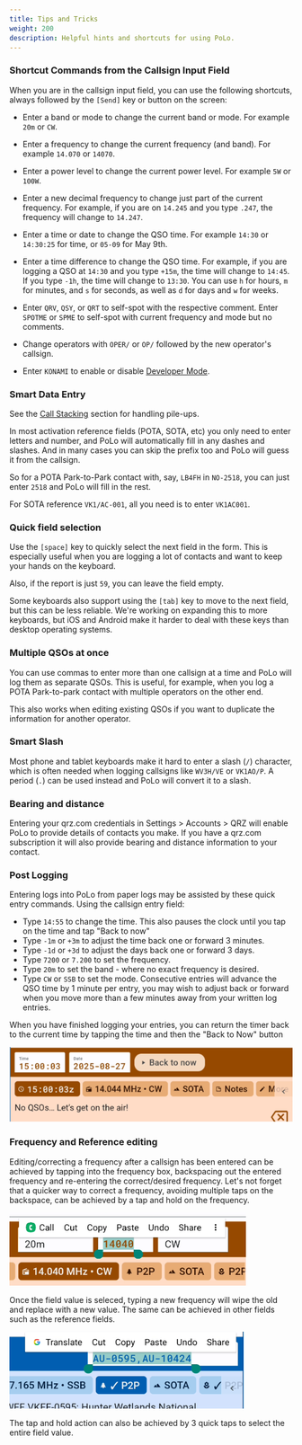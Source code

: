 ```yaml
---
title: Tips and Tricks
weight: 200
description: Helpful hints and shortcuts for using PoLo.
---
```

### Shortcut Commands from the Callsign Input Field

When you are in the callsign input field, you can use the following shortcuts, always followed by the `[Send]` key or button on the screen:

* Enter a band or mode to change the current band or mode. For example `20m` or `CW`.

* Enter a frequency to change the current frequency (and band). For example `14.070` or `14070`.

* Enter a power level to change the current power level. For example `5W` or `100W`.

* Enter a new decimal frequency to change just part of the current frequency. For example, if you are on `14.245` and you type `.247`, the frequency will change to `14.247`.

* Enter a time or date to change the QSO time. For example `14:30` or `14:30:25` for time, or `05-09` for May 9th.

* Enter a time difference to change the QSO time. For example, if you are logging a QSO at `14:30` and you type `+15m`, the time will change to `14:45`. If you type `-1h`, the time will change to `13:30`. You can use `h` for hours, `m` for minutes, and `s` for seconds, as well as `d` for days and `w` for weeks.

* Enter `QRV`, `QSY`, or `QRT` to self-spot with the respective comment. Enter `SPOTME` or `SPME` to self-spot with current frequency and mode but no comments.

* Change operators with `OPER/` or `OP/` followed by the new operator's callsign.

* Enter `KONAMI` to enable or disable [Developer Mode](../developer-mode/).

### Smart Data Entry
See the [Call Stacking](../callsign-stacking/) section for handling pile-ups.

In most activation reference fields (POTA, SOTA, etc) you only need to enter letters and number, and PoLo will automatically fill in any dashes and slashes. And in many cases you can skip the prefix too and PoLo will guess it from the callsign.

So for a POTA Park-to-Park contact with, say, `LB4FH` in `NO-2518`, you can just enter `2518` and PoLo will fill in the rest.

For SOTA reference `VK1/AC-001`, all you need is to enter `VK1AC001`.

### Quick field selection
Use the `[space]` key to quickly select the next field in the form. This is especially useful when you are logging a lot of contacts and want to keep your hands on the keyboard.

Also, if the report is just `59`, you can leave the field empty.

Some keyboards also support using the `[tab]` key to move to the next field, but this can be less reliable. We're working on
expanding this to more keyboards, but iOS and Android make it harder to deal with these keys than desktop operating systems.

### Multiple QSOs at once
You can use commas to enter more than one callsign at a time and PoLo will log them as separate QSOs. This is useful, for example,
when  you log a POTA Park-to-park contact with multiple operators on the other end.

This also works when editing existing QSOs if you want to duplicate the information for another operator.

### Smart Slash
Most phone and tablet keyboards make it hard to enter a slash (`/`) character, which is often needed when logging callsigns like `WV3H/VE` or `VK1AO/P`. A period (`.`) can be used instead and PoLo will convert it to a slash.

### Bearing and distance
Entering your qrz.com credentials in Settings > Accounts > QRZ will enable PoLo to provide details of contacts you make. If you have a qrz.com subscription it will also provide bearing and distance information to your contact.

### Post Logging
Entering logs into PoLo from paper logs may be assisted by these quick entry commands.
Using the callsign entry field:
+ Type `14:55` to change the time. This also pauses the clock until you tap on the time and tap "Back to now"
+ Type `-1m` or `+3m` to adjust the time back one or forward 3 minutes.
+ Type `-1d` or `+3d` to adjust the days back one or forward 3 days.
+ Type `7200` or `7.200` to set the frequency.
+ Type `20m` to set the band - where no exact frequency is desired.
+ Type `CW` or `SSB` to set the mode.
Consecutive entries will advance the QSO time by 1 minute per entry, you may wish to adjust back or forward when you move more than a few minutes away from your written log entries.

When you have finished logging your entries, you can return the timer back to the current time by tapping the time and then the "Back to Now" button

![alt text](back2now.png)

### Frequency and Reference editing
Editing/correcting a frequency after a callsign has been entered can be achieved by tapping into the frequency box, backspacing out the entered frequency and re-entering the correct/desired frequency. Let's not forget that a quicker way to correct a frequency, avoiding multiple taps on the backspace, can be achieved by a tap and hold on the frequency.

![alt text](taphold.png)

Once the field value is seleced, typing a new frequency will wipe the old and replace with a new value.
The same can be achieved in other fields such as the reference fields.

![alt text](refedit.png)

The tap and hold action can also be achieved by 3 quick taps to select the entire field value.